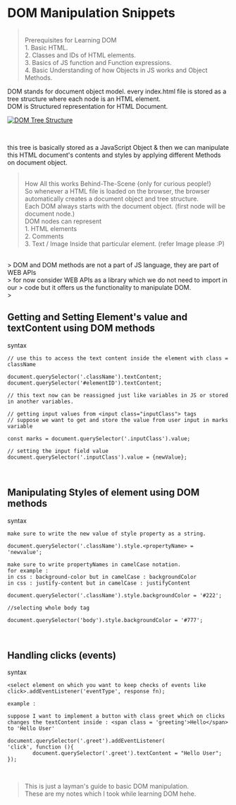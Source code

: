 # DOM Manipulation Snippets
><br>
> Prerequisites for Learning DOM <br>
> 1. Basic HTML. <br>
> 2. Classes and IDs of HTML elements. <br>
> 3. Basics of JS function and Function expressions. <br> 
> 4. Basic Understanding of how Objects in JS works and Object Methods.
><br>
DOM stands for document object model.
every index.html file is stored as a tree structure where each node is an HTML element. <br> DOM is Structured representation for HTML Document.

[![DOM Tree Structure](https://www.linode.com/docs/guides/traversing-the-dom/dom-tree-example.png)](https://www.linode.com/docs/guides/traversing-the-dom/dom-tree-example.png)

<br>

this tree is basically stored as a JavaScript Object & then we can manipulate this HTML document's contents and styles by applying different Methods on document object.
<br> 
> <br>
> How All this works Behind-The-Scene {only for curious people!} <br>
> So whenever a HTML file is loaded on the browser, the browser automatically creates a document object and tree structure. <br>
> Each DOM always starts with the document object. (first node will be document node.) <br> 
> DOM nodes can represent <br>
> 1. HTML elements <br>
> 2. Comments <br>
> 3. Text / Image Inside that particular element. (refer Image please :P) <br>
<br>
> DOM and DOM methods are not a part of JS language, they are part of WEB APIs <br>
> for now consider WEB APIs as a library which we do not need to import in our > code but it offers us the functionality to manipulate DOM. <br>
> <br>


## Getting and Setting Element's value and textContent using DOM methods 

syntax 

    // use this to access the text content inside the element with class = className

    document.querySelector('.className').textContent;
    document.querySelector('#elementID').textContent;

    // this text now can be reassigned just like variables in JS or stored in another variables. 

    // getting input values from <input class="inputClass"> tags 
    // suppose we want to get and store the value from user input in marks variable 

    const marks = document.querySelector('.inputClass').value;

    // setting the input field value 
    document.querySelector('.inputClass').value = {newValue};

<br>

## Manipulating Styles of element using DOM methods 
syntax 

    make sure to write the new value of style property as a string. 

    document.querySelector('.className').style.<propertyName> = 'newvalue';

    make sure to write propertyNames in camelCase notation.
    for example : 
    in css : background-color but in camelCase : backgroundColor
    in css : justify-content but in camelCase : justifyContent

    document.querySelector('.className').style.backgroundColor = '#222';

    //selecting whole body tag 

    document.querySelector('body').style.backgroundColor = '#777';

<br>

## Handling clicks (events)

syntax

    <select element on which you want to keep checks of events like click>.addEventListener('eventType', response fn);

    example : 

    suppose I want to implement a button with class greet which on clicks changes the textContent inside : <span class = 'greeting'>Hello</span> to 'Hello User' 

    document.querySelector('.greet').addEventListener(
    'click', function (){
            document.querySelector('.greet').textContent = "Hello User";
    });


<br> 

> This is just a layman's guide to basic DOM manipulation. 
> <br> These are my notes which I took while learning DOM hehe.

